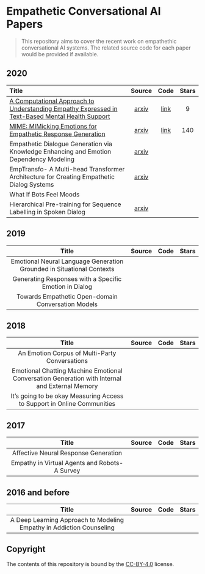 # Empathetic Conversational AI Papers

> This repository aims to cover the recent work on empathethic conversational AI systems. The related source code for each paper would be provided if available.

## 2020

| Title                                                        |                    Source                     |                             Code                             | Stars |
| :----------------------------------------------------------- | :-------------------------------------------: | :----------------------------------------------------------: | :---: |
| [A Computational Approach to Understanding Empathy Expressed in Text-Based Mental Health Support](https://github.com/Sahandfer/Empathetic-COAI-Papers/blob/master/A%20Computational%20Approach%20to%20Understanding%20Empathy%20Expressed%20in%20Text-Based%20Mental%20Health%20Support.md) |   [arxiv](https://arxiv.org/abs/2009.08441)   | [link](https://github.com/behavioral-data/Empathy-Mental-Health) |   9   |
| [MIME: MIMicking Emotions for Empathetic Response Generation](https://github.com/Sahandfer/Empathetic-COAI-Papers/blob/master/MIME%20-%20MIMicking%20Emotions%20for%20Empathetic%20Response%20Generation.md) | [arxiv](https://arxiv.org/pdf/2010.01454.pdf) | [link](https://github.com/facebookresearch/EmpatheticDialogues) |  140  |
| Empathetic Dialogue Generation via Knowledge Enhancing and Emotion Dependency Modeling | [arxiv](https://arxiv.org/pdf/2009.09708.pdf) |                                                              |       |
| EmpTransfo- A Multi-head Transformer Architecture for Creating Empathetic Dialog Systems | [arxiv](https://arxiv.org/pdf/2003.02958.pdf) |                                                              |       |
| What If Bots Feel Moods                                      |                                               |                                                              |       |
| Hierarchical Pre-training for Sequence Labelling in Spoken Dialog | [arxiv](https://arxiv.org/pdf/2009.11152.pdf) |                                                              |       |

## 2019

|                            Title                             | Source | Code | Stars |
| :----------------------------------------------------------: | :----: | :--: | :---: |
| Emotional Neural Language Generation Grounded in Situational Contexts |        |      |       |
|    Generating Responses with a Specific Emotion in Dialog    |        |      |       |
|      Towards Empathetic Open-domain Conversation Models      |        |      |       |

## 2018

|                            Title                             | Source | Code | Stars |
| :----------------------------------------------------------: | :----: | :--: | :---: |
|        An Emotion Corpus of Multi-Party Conversations        |        |      |       |
| Emotional Chatting Machine Emotional Conversation Generation with Internal and External Memory |        |      |       |
| It’s going to be okay Measuring Access to Support in Online Communities |        |      |       |

## 2017

|                     Title                      | Source | Code | Stars |
| :--------------------------------------------: | :----: | :--: | :---: |
|      Affective Neural Response Generation      |        |      |       |
| Empathy in Virtual Agents and Robots- A Survey |        |      |       |

## 2016 and before

|                            Title                             | Source | Code | Stars |
| :----------------------------------------------------------: | :----: | :--: | :---: |
| A Deep Learning Approach to Modeling Empathy in Addiction Counseling |        |      |       |


## Copyright

The contents of this repository is bound by the [CC-BY-4.0](https://creativecommons.org/licenses/by/4.0/) license.
